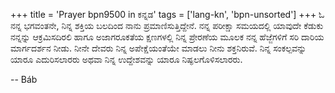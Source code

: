+++
title = 'Prayer bpn9500 in ಕನ್ನಡ'
tags = ['lang-kn', 'bpn-unsorted']
+++
ಓ ನನ್ನ ಭಗವಂತನೇ, ನಿನ್ನ ಶಕ್ತಿಯ ಬಲದಿಂದ ನಾನು ಪ್ರಮಾಣಿಸುತ್ತಿದ್ದೇನೆ.  ನನ್ನ ಪರೀಕ್ಷಾ ಸಮಯದಲ್ಲಿ ಯಾವುದೇ ಕೆಡುಕು ನನ್ನನ್ನು ಆಕ್ರಮಿಸದಿರಲಿ ಹಾಗೂ ಅಜಾಗರೂಕತೆಯ ಕ್ಷಣಗಳಲ್ಲಿ ನಿನ್ನ ಪ್ರೇರಣೆಯ ಮೂಲಕ ನನ್ನ ಹೆಜ್ಜೆಗಳಿಗೆ ಸರಿ ದಾರಿಯ ಮಾರ್ಗದರ್ಶನ ನೀಡು.  ನೀನೇ ದೇವರು ನಿನ್ನ ಅಪೇಕ್ಷೆಯಂತೆಯೇ ಮಾಡಲು ನೀನು ಶಕ್ತನಿರುವೆ. ನಿನ್ನ ಸಂಕಲ್ಪವನ್ನು ಯಾರೂ ಎದುರಿಸಲಾರರು ಅಥವಾ ನಿನ್ನ ಉದ್ದೇಶವನ್ನು ಯಾರೂ ನಿಷ್ಫಲಗೊಳಿಸಲಾರರು.

-- Báb
